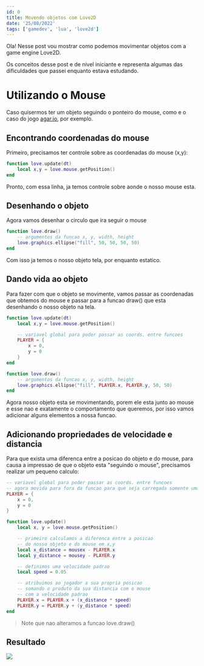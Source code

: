 ```yaml
---
id: 0
title: Movendo objetos com Love2D
date: '25/08/2022'
tags: ['gamedev', 'lua', 'love2d']
---
```


Ola! Nesse post vou mostrar como podemos movimentar objetos com a game engine Love2D.

Os conceitos desse post e de nivel iniciante e representa algumas das dificuldades que passei enquanto estava estudando.

# Utilizando o Mouse
Caso quisermos ter um objeto seguindo o ponteiro do mouse, como e o caso do jogo [agar.io](https://agar.io), por exemplo.

## Encontrando coordenadas do mouse
Primeiro, precisamos ter controle sobre as coordenadas do mouse (x,y):

```lua
function love.update(dt)
	local x,y = love.mouse.getPosition()
end
```
Pronto, com essa linha, ja temos controle sobre aonde o nosso mouse esta.

## Desenhando o objeto
Agora vamos desenhar o circulo que ira seguir o mouse

```lua
function love.draw()
	-- argumentos da funcao x, y, width, height
	love.graphics.ellipse("fill", 50, 50, 50, 50)
end
```
Com isso ja temos o nosso objeto tela, por enquanto estatico.

## Dando vida ao objeto
Para fazer com que o objeto se movimente, vamos passar as coordenadas que obtemos do mouse e passar para a funcao draw() que esta desenhando o nosso objeto na tela.

```lua
function love.update(dt)
	local x,y = love.mouse.getPosition()

	-- variavel global para poder passar as coords. entre funcoes
	PLAYER = {
		x = 0,
		y = 0
	}
end

function love.draw()
	-- argumentos da funcao x, y, width, height
	love.graphics.ellipse("fill", PLAYER.x, PLAYER.y, 50, 50)
end
```
Agora nosso objeto esta se movimentando, porem ele esta junto ao mouse e esse nao e exatamente o comportamento que queremos, por isso vamos adicionar alguns elementos a nossa funcao.

## Adicionando propriedades de velocidade e distancia
Para que exista uma diferenca entre a posicao do objeto e do mouse, para causa a impressao de que o objeto esta "seguindo o mouse", precisamos realizar um pequeno calculo:

```lua
-- variavel global para poder passar as coords. entre funcoes
-- agora movida para fora da funcao para que seja carregada somente uma vez
PLAYER = {
	x = 0,
	y = 0
}

function love.update()
	local x, y = love.mouse.getPosition()

	-- primeiro calculamos a diferenca entre a posicao
	-- do nosso objeto e do mouse em x,y
	local x_distance = mousex - PLAYER.x
	local y_distance = mousey - PLAYER.y

	-- definimos uma velocidade padrao
	local speed = 0.05

	-- atribuimos ao jogador a sua propria posicao
	-- somando o produto da sua distancia com o mouse
	-- com a velocidade padrao
	PLAYER.x = PLAYER.x + (x_distance * speed)
	PLAYER.y = PLAYER.y + (y_distance * speed)
end
```
> Note que nao alteramos a funcao love.draw()

## Resultado
![](/movement-love2d.gif)
